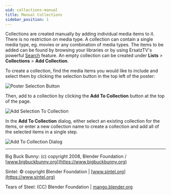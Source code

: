 ```yaml
---
uid: collections-manual
title: Manual Collections
sidebar_position: 1
---
```


Collections are created manually by adding individual media items to it. There is no restriction on media type. A collection can contain a single media type, eg. movies or any combination of media types.
The items to be added can be found by browsing your libraries or by using ErsatzTV's powerful [Search](/docs/search) feature. An empty collection can be created under **Lists** > **Collections** > **Add Collection**.

To create a collection, find the media items you would like to include and select them by clicking the selection button in the top left of the poster:

![Poster Selection Button](/images/docs/poster-selection-button.png)

Then, add to a collection by clicking the **Add To Collection** button at the top of the page.

![Add Selection To Collection](/images/docs/add-selection-to-collection.png)

In the **Add To Collection** dialog, either select an existing collection for the items, or enter a new collection name to create a collection and add all of the selected items in a single step.

![Add To Collection Dialog](/images/docs/add-to-collection-dialog.png)

---

Big Buck Bunny: (c) copyright 2008, Blender Foundation / [www.bigbuckbunny.org](https://www.bigbuckbunny.org)

Sintel: © copyright Blender Foundation | [www.sintel.org](https://www.sintel.org)

Tears of Steel: (CC) Blender Foundation | [mango.blender.org](https://mango.blender.org)

